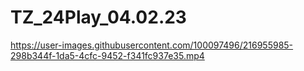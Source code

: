 # TZ_24Play_04.02.23

https://user-images.githubusercontent.com/100097496/216955985-298b344f-1da5-4cfc-9452-f341fc937e35.mp4

